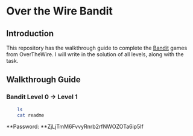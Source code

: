 # Over the Wire Bandit

## Introduction

This repository has the walkthrough guide to complete the [Bandit](https://overthewire.org/wargames/bandit/) games from OverTheWire.
I will write in the solution of all levels, along with the task.

## Walkthrough Guide

### **Bandit Level 0 -> Level 1**

```bash
    ls
    cat readme
```

**Password: **ZjLjTmM6FvvyRnrb2rfNWOZOTa6ip5If
